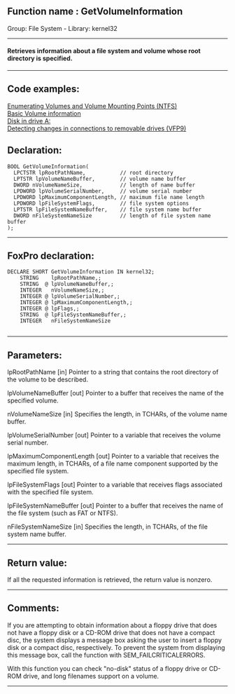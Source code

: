 
## Function name : GetVolumeInformation
Group: File System - Library: kernel32    
***  


#### Retrieves information about a file system and volume whose root directory is specified.
***  


## Code examples:
[Enumerating Volumes and Volume Mounting Points (NTFS)](../../samples/sample_087.md)  
[Basic Volume information](../../samples/sample_098.md)  
[Disk in drive A:](../../samples/sample_319.md)  
[Detecting changes in connections to removable drives (VFP9)](../../samples/sample_573.md)  

## Declaration:
```foxpro  
BOOL GetVolumeInformation(
  LPCTSTR lpRootPathName,           // root directory
  LPTSTR lpVolumeNameBuffer,        // volume name buffer
  DWORD nVolumeNameSize,            // length of name buffer
  LPDWORD lpVolumeSerialNumber,     // volume serial number
  LPDWORD lpMaximumComponentLength, // maximum file name length
  LPDWORD lpFileSystemFlags,        // file system options
  LPTSTR lpFileSystemNameBuffer,    // file system name buffer
  DWORD nFileSystemNameSize         // length of file system name buffer
);  
```  
***  


## FoxPro declaration:
```foxpro  
DECLARE SHORT GetVolumeInformation IN kernel32;
	STRING    lpRootPathName,;
	STRING  @ lpVolumeNameBuffer,;
	INTEGER   nVolumeNameSize,;
	INTEGER @ lpVolumeSerialNumber,;
	INTEGER @ lpMaximumComponentLength,;
	INTEGER @ lpFlags,;
	STRING  @ lpFileSystemNameBuffer,;
	INTEGER   nFileSystemNameSize
  
```  
***  


## Parameters:
lpRootPathName 
[in] Pointer to a string that contains the root directory of the volume to be described. 

lpVolumeNameBuffer 
[out] Pointer to a buffer that receives the name of the specified volume. 

nVolumeNameSize 
[in] Specifies the length, in TCHARs, of the volume name buffer. 

lpVolumeSerialNumber 
[out] Pointer to a variable that receives the volume serial number. 

lpMaximumComponentLength 
[out] Pointer to a variable that receives the maximum length, in TCHARs, of a file name component supported by the specified file system. 

lpFileSystemFlags 
[out] Pointer to a variable that receives flags associated with the specified file system. 

lpFileSystemNameBuffer 
[out] Pointer to a buffer that receives the name of the file system (such as FAT or NTFS). 

nFileSystemNameSize 
[in] Specifies the length, in TCHARs, of the file system name buffer.  
***  


## Return value:
If all the requested information is retrieved, the return value is nonzero.  
***  


## Comments:
If you are attempting to obtain information about a floppy drive that does not have a floppy disk or a CD-ROM drive that does not have a compact disc, the system displays a message box asking the user to insert a floppy disk or a compact disc, respectively. To prevent the system from displaying this message box, call the function with SEM_FAILCRITICALERRORS.  
  
With this function you can check "no-disk" status of a floppy drive or CD-ROM drive, and long filenames support on a volume.  
  
***  

